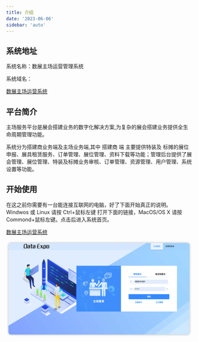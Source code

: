 ```yaml
---
title: 介绍
date: '2023-06-06'
sidebar: 'auto'
---
```


## 系统地址

系统名称：数展主场运营管理系统

系统域名：

[数展主场运营系统](https://builds.dataexpo.com.cn/login/home)

## 平台简介

主场服务平台是展会搭建业务的数字化解决方案,为复杂的展会搭建业务提供全生命周期管理功能。

系统分为搭建商业务端及主场业务端,其中 搭建商 端 主要提供特装及 标摊的展位申报、展具租赁服务、订单管理、展位管理、资料下载等功能；管理后台提供了展会管理、展位管理、特装及标摊业务审核、订单管理、资源管理、用户管理、系统设置等功能。

## 开始使用

在这之前你需要有一台能连接互联网的电脑，好了下面开始真正的说明。
Windwos 或 Linux 请按 Ctrl+鼠标左键 打开下面的链接，MacOS/OS X 请按 Commond+鼠标左键。点击后进入系统首页。

[数展主场运营系统](https://builds.dataexpo.com.cn/login/home)

![image-20230606174342484](../../assets/README/202306061743535.png)

